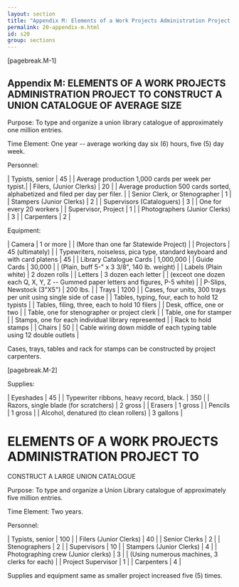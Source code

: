 ```yaml
---
layout: section
title: "Appendix M: Elements of a Work Projects Administration Project to Construct a Union Catalogue of Average Size"
permalink: 20-appendix-m.html
id: s20
group: sections
---
```


[pagebreak.M-1]

## Appendix M: ELEMENTS OF A WORK PROJECTS ADMINISTRATION PROJECT TO CONSTRUCT A UNION CATALOGUE OF AVERAGE SIZE

Purpose: To type and organize a union library catalogue of approximately
one million entries.

Time Element: One year -- average working day six (6) hours, five (5) day
week.

Personnel: 

| Typists, senior | 45 | 
| Average production 1,000 cards per week per typist.|
| Filers, (Junior Clerks) | 20 |
| Average production 500 cards sorted, alphabetized and filed per day per filer. |
| Senior Clerk, or Stenographer | 1 |
| Stampers (Junior Clerks) | 2 |
| Supervisors (Cataloguers) | 3 |
| One for every 20 workers |
| Supervisor, Project | 1 |
| Photographers (Junior Clerks) | 3 |
| Carpenters | 2 |

Equipment:

| Camera | 1 or more |
| (More than one far Statewide Project) |
| Projectors | 45 (ultimately) |
| Typewriters, noiseless, pica type, standard keyboard and with card platens | 45 |
| Library Catalogue Cards | 1,000,000 | 
| Guide Cards | 30,000 | 
| (Plain, buff 5-" x 3 3/8", 140 lb. weight) |
| Labels (Plain white) | 2 dozen rolls |
| Letters | 3 dozen each letter |
| (exceot one dozen each Q, X, Y, Z -- Gummed paper letters and figures, P-5 white) |
| P-Slips, Newstock (3"X5") | 200 lbs. |
| Trays | 1200 | 
| Cases, four units, 300 trays per unit using single side of case |
| Tables, typing, four, each to hold 12 typists |
| Tables, filing, three, each to hold 10 filers |
| Desk, office, one or two |
| Table, one for stenographer or project clerk |
| Table, one for stamper |
| Stamps, one for each individual library represented |
| Rack to hold stamps |
| Chairs | 50 |
| Cable wiring down middle of each typing table using 12 double outlets |

Cases, trays, tables and rack for stamps can be constructed
by project carpenters.

[pagebreak.M-2]

Supplies:

| Eyeshades | 45 |
| Typewriter ribbons, heavy record, black. | 350 |
| Razors, single blade (for scratchers) | 2 gross |
| Erasers | 1 gross |
| Pencils | 1 gross |
| Alcohol, denatured (to clean rollers) | 3 gallons |

# ELEMENTS OF A WORK PROJECTS ADMINISTRATION PROJECT TO
CONSTRUCT A LARGE UNION CATALOGUE

Purpose: To type and organize a Union Library catalogue of approximately
five million entries.

Time Element: Two years.

Personnel:

| Typists, senior | 100 |
| Filers (Junior Clerks) | 40 |
| Senior Clerks | 2 |
| Stenographers | 2 |
| Supervisors | 10 |
| Stampers (Junior Clerks) | 4 |
| Photographing crew (Junior clerks) | 3 |
| (Using numerous machines, 3 clerks for each) |
| Project Supervisor | 1 |
| Carpenters | 4 |

Supplies and equipment same as smaller project increased five (5) times.

